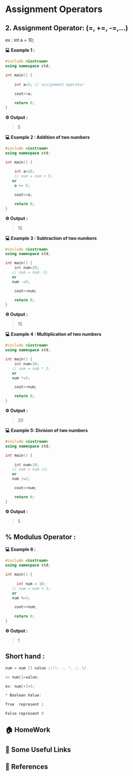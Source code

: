 
# Assignment Operators

## 2. Assignment Operator: (=, +=, -=,...)
ex : int a = 10;

**💻 Example 1 :**
```cpp
#include <iostream>
using namespace std;

int main() {
    
    int a=5; // assignment operator
    
    cout<<a;

    return 0;
}
```
**⚙️ Output :**
>5

**💻 Example 2 : Addition of two numbers**

```cpp
#include <iostream>
using namespace std;

int main() {
    
    int a=10;
    // num = num + 5;
   or
    a += 5;

    cout<<a;

    return 0;
}
```
**⚙️ Output :**
>15

**💻 Example 3 : Subtraction of two numbers**
```cpp
#include <iostream>
using namespace std;

int main() {
    int num=20;
   // num = num -5;
   or
   num -=5; 

    cout<<num;

    return 0;
}
```
**⚙️ Output :**
>15
 

**💻 Example 4 : Multiplication of two numbers**
```cpp
#include <iostream>
using namespace std;

int main() {
    int num=10;
   // num = num * 2;
   or
   num *=5; 

    cout<<num;

    return 0;
}
```
**⚙️ Output :**
>20
 

**💻 Example 5: Division of two numbers**
```cpp
#include <iostream>
using namespace std;

int main() {
    
    int num=10;
   // num = num /2;
   or
   num /=2; 

    cout<<num;

    return 0;
}
```
**⚙️ Output :**
>5

## % Modulus Operator : 

**💻 Example 6 :**
```cpp
#include <iostream>
using namespace std;

int main() {
    
     int num = 10;
   // num = num % 3;
   or
   num %=3; 

    cout<<num;
    
    return 0;
}
```
**⚙️ Output :**
>1

## Short hand : 
```cpp
num = num [] value //[+, -, *, /, %]

=> num[]=value;

ex: num[+]=5;
```

```cpp
* Boolean Value:

True  represent 1

False represent 0
```

## 🏠  HomeWork

## 🔗 Some Useful Links

## 📖 References
